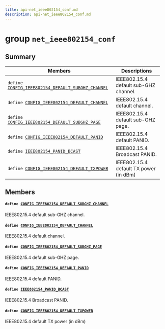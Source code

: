 ```yaml
---
title: api-net_ieee802154_conf.md
description: api-net_ieee802154_conf.md
---
```

# group `net_ieee802154_conf` 

## Summary

 Members                        | Descriptions                                
--------------------------------|---------------------------------------------
`define `[`CONFIG_IEEE802154_DEFAULT_SUBGHZ_CHANNEL`](#group__net__ieee802154__conf_1ga8927a8ca009d63abe8a62aa0c70c4574)            | IEEE802.15.4 default sub-GHZ channel.
`define `[`CONFIG_IEEE802154_DEFAULT_CHANNEL`](#group__net__ieee802154__conf_1gaaf010b48025ab9631e632c8ca936dc54)            | IEEE802.15.4 default channel.
`define `[`CONFIG_IEEE802154_DEFAULT_SUBGHZ_PAGE`](#group__net__ieee802154__conf_1ga2c4bc90a037c2dcee390dec80535791c)            | IEEE802.15.4 default sub-GHZ page.
`define `[`CONFIG_IEEE802154_DEFAULT_PANID`](#group__net__ieee802154__conf_1ga3ce7993741c7ab943712750e050256f6)            | IEEE802.15.4 default PANID.
`define `[`IEEE802154_PANID_BCAST`](#group__net__ieee802154__conf_1gae27efb4cb2ac05a4e7998138ad6995cc)            | IEEE802.15.4 Broadcast PANID.
`define `[`CONFIG_IEEE802154_DEFAULT_TXPOWER`](#group__net__ieee802154__conf_1gad1056c7e3357b51a711f7a20a632c1af)            | IEEE802.15.4 default TX power (in dBm)

## Members

#### `define `[`CONFIG_IEEE802154_DEFAULT_SUBGHZ_CHANNEL`](#group__net__ieee802154__conf_1ga8927a8ca009d63abe8a62aa0c70c4574) 

IEEE802.15.4 default sub-GHZ channel.

#### `define `[`CONFIG_IEEE802154_DEFAULT_CHANNEL`](#group__net__ieee802154__conf_1gaaf010b48025ab9631e632c8ca936dc54) 

IEEE802.15.4 default channel.

#### `define `[`CONFIG_IEEE802154_DEFAULT_SUBGHZ_PAGE`](#group__net__ieee802154__conf_1ga2c4bc90a037c2dcee390dec80535791c) 

IEEE802.15.4 default sub-GHZ page.

#### `define `[`CONFIG_IEEE802154_DEFAULT_PANID`](#group__net__ieee802154__conf_1ga3ce7993741c7ab943712750e050256f6) 

IEEE802.15.4 default PANID.

#### `define `[`IEEE802154_PANID_BCAST`](#group__net__ieee802154__conf_1gae27efb4cb2ac05a4e7998138ad6995cc) 

IEEE802.15.4 Broadcast PANID.

#### `define `[`CONFIG_IEEE802154_DEFAULT_TXPOWER`](#group__net__ieee802154__conf_1gad1056c7e3357b51a711f7a20a632c1af) 

IEEE802.15.4 default TX power (in dBm)


